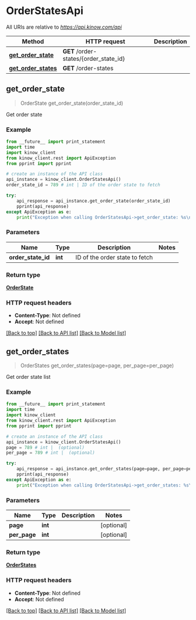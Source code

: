 # OrderStatesApi

All URIs are relative to *https://api.kinow.com/api*

Method | HTTP request | Description
------------- | ------------- | -------------
[**get_order_state**](#get_order_state) | **GET** /order-states/{order_state_id} | 
[**get_order_states**](#get_order_states) | **GET** /order-states | 


## **get_order_state**
> OrderState get_order_state(order_state_id)



Get order state

### Example 
```python
from __future__ import print_statement
import time
import kinow_client
from kinow_client.rest import ApiException
from pprint import pprint

# create an instance of the API class
api_instance = kinow_client.OrderStatesApi()
order_state_id = 789 # int | ID of the order state to fetch

try: 
    api_response = api_instance.get_order_state(order_state_id)
    pprint(api_response)
except ApiException as e:
    print("Exception when calling OrderStatesApi->get_order_state: %s\n" % e)
```

### Parameters

Name | Type | Description  | Notes
------------- | ------------- | ------------- | -------------
 **order_state_id** | **int**| ID of the order state to fetch | 

### Return type

[**OrderState**](#OrderState)

### HTTP request headers

 - **Content-Type**: Not defined
 - **Accept**: Not defined

[[Back to top]](#) [[Back to API list]](#documentation-for-api-endpoints) [[Back to Model list]](#documentation-for-models)

## **get_order_states**
> OrderStates get_order_states(page=page, per_page=per_page)



Get order state list

### Example 
```python
from __future__ import print_statement
import time
import kinow_client
from kinow_client.rest import ApiException
from pprint import pprint

# create an instance of the API class
api_instance = kinow_client.OrderStatesApi()
page = 789 # int |  (optional)
per_page = 789 # int |  (optional)

try: 
    api_response = api_instance.get_order_states(page=page, per_page=per_page)
    pprint(api_response)
except ApiException as e:
    print("Exception when calling OrderStatesApi->get_order_states: %s\n" % e)
```

### Parameters

Name | Type | Description  | Notes
------------- | ------------- | ------------- | -------------
 **page** | **int**|  | [optional] 
 **per_page** | **int**|  | [optional] 

### Return type

[**OrderStates**](#OrderStates)

### HTTP request headers

 - **Content-Type**: Not defined
 - **Accept**: Not defined

[[Back to top]](#) [[Back to API list]](#documentation-for-api-endpoints) [[Back to Model list]](#documentation-for-models)

